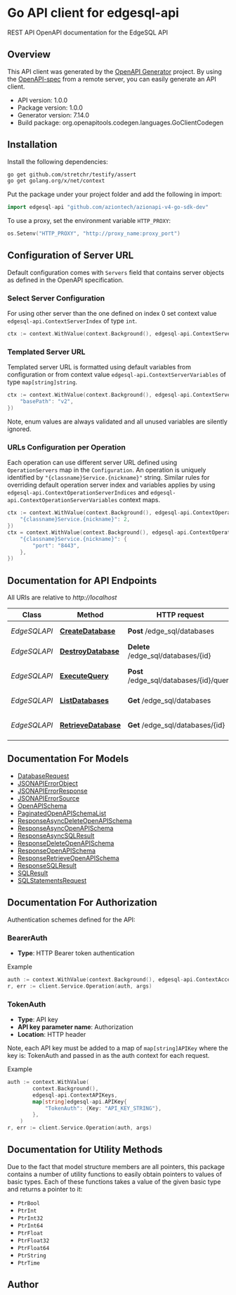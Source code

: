 # Go API client for edgesql-api

REST API OpenAPI documentation for the EdgeSQL API

## Overview
This API client was generated by the [OpenAPI Generator](https://openapi-generator.tech) project.  By using the [OpenAPI-spec](https://www.openapis.org/) from a remote server, you can easily generate an API client.

- API version: 1.0.0
- Package version: 1.0.0
- Generator version: 7.14.0
- Build package: org.openapitools.codegen.languages.GoClientCodegen

## Installation

Install the following dependencies:

```sh
go get github.com/stretchr/testify/assert
go get golang.org/x/net/context
```

Put the package under your project folder and add the following in import:

```go
import edgesql-api "github.com/aziontech/azionapi-v4-go-sdk-dev"
```

To use a proxy, set the environment variable `HTTP_PROXY`:

```go
os.Setenv("HTTP_PROXY", "http://proxy_name:proxy_port")
```

## Configuration of Server URL

Default configuration comes with `Servers` field that contains server objects as defined in the OpenAPI specification.

### Select Server Configuration

For using other server than the one defined on index 0 set context value `edgesql-api.ContextServerIndex` of type `int`.

```go
ctx := context.WithValue(context.Background(), edgesql-api.ContextServerIndex, 1)
```

### Templated Server URL

Templated server URL is formatted using default variables from configuration or from context value `edgesql-api.ContextServerVariables` of type `map[string]string`.

```go
ctx := context.WithValue(context.Background(), edgesql-api.ContextServerVariables, map[string]string{
	"basePath": "v2",
})
```

Note, enum values are always validated and all unused variables are silently ignored.

### URLs Configuration per Operation

Each operation can use different server URL defined using `OperationServers` map in the `Configuration`.
An operation is uniquely identified by `"{classname}Service.{nickname}"` string.
Similar rules for overriding default operation server index and variables applies by using `edgesql-api.ContextOperationServerIndices` and `edgesql-api.ContextOperationServerVariables` context maps.

```go
ctx := context.WithValue(context.Background(), edgesql-api.ContextOperationServerIndices, map[string]int{
	"{classname}Service.{nickname}": 2,
})
ctx = context.WithValue(context.Background(), edgesql-api.ContextOperationServerVariables, map[string]map[string]string{
	"{classname}Service.{nickname}": {
		"port": "8443",
	},
})
```

## Documentation for API Endpoints

All URIs are relative to *http://localhost*

Class | Method | HTTP request | Description
------------ | ------------- | ------------- | -------------
*EdgeSQLAPI* | [**CreateDatabase**](docs/EdgeSQLAPI.md#createdatabase) | **Post** /edge_sql/databases | Create a database
*EdgeSQLAPI* | [**DestroyDatabase**](docs/EdgeSQLAPI.md#destroydatabase) | **Delete** /edge_sql/databases/{id} | Destroy a database
*EdgeSQLAPI* | [**ExecuteQuery**](docs/EdgeSQLAPI.md#executequery) | **Post** /edge_sql/databases/{id}/query | Execute a query into a database
*EdgeSQLAPI* | [**ListDatabases**](docs/EdgeSQLAPI.md#listdatabases) | **Get** /edge_sql/databases | List databases
*EdgeSQLAPI* | [**RetrieveDatabase**](docs/EdgeSQLAPI.md#retrievedatabase) | **Get** /edge_sql/databases/{id} | Retrieve details from a database


## Documentation For Models

 - [DatabaseRequest](docs/DatabaseRequest.md)
 - [JSONAPIErrorObject](docs/JSONAPIErrorObject.md)
 - [JSONAPIErrorResponse](docs/JSONAPIErrorResponse.md)
 - [JSONAPIErrorSource](docs/JSONAPIErrorSource.md)
 - [OpenAPISchema](docs/OpenAPISchema.md)
 - [PaginatedOpenAPISchemaList](docs/PaginatedOpenAPISchemaList.md)
 - [ResponseAsyncDeleteOpenAPISchema](docs/ResponseAsyncDeleteOpenAPISchema.md)
 - [ResponseAsyncOpenAPISchema](docs/ResponseAsyncOpenAPISchema.md)
 - [ResponseAsyncSQLResult](docs/ResponseAsyncSQLResult.md)
 - [ResponseDeleteOpenAPISchema](docs/ResponseDeleteOpenAPISchema.md)
 - [ResponseOpenAPISchema](docs/ResponseOpenAPISchema.md)
 - [ResponseRetrieveOpenAPISchema](docs/ResponseRetrieveOpenAPISchema.md)
 - [ResponseSQLResult](docs/ResponseSQLResult.md)
 - [SQLResult](docs/SQLResult.md)
 - [SQLStatementsRequest](docs/SQLStatementsRequest.md)


## Documentation For Authorization


Authentication schemes defined for the API:
### BearerAuth

- **Type**: HTTP Bearer token authentication

Example

```go
auth := context.WithValue(context.Background(), edgesql-api.ContextAccessToken, "BEARER_TOKEN_STRING")
r, err := client.Service.Operation(auth, args)
```

### TokenAuth

- **Type**: API key
- **API key parameter name**: Authorization
- **Location**: HTTP header

Note, each API key must be added to a map of `map[string]APIKey` where the key is: TokenAuth and passed in as the auth context for each request.

Example

```go
auth := context.WithValue(
		context.Background(),
		edgesql-api.ContextAPIKeys,
		map[string]edgesql-api.APIKey{
			"TokenAuth": {Key: "API_KEY_STRING"},
		},
	)
r, err := client.Service.Operation(auth, args)
```


## Documentation for Utility Methods

Due to the fact that model structure members are all pointers, this package contains
a number of utility functions to easily obtain pointers to values of basic types.
Each of these functions takes a value of the given basic type and returns a pointer to it:

* `PtrBool`
* `PtrInt`
* `PtrInt32`
* `PtrInt64`
* `PtrFloat`
* `PtrFloat32`
* `PtrFloat64`
* `PtrString`
* `PtrTime`

## Author



